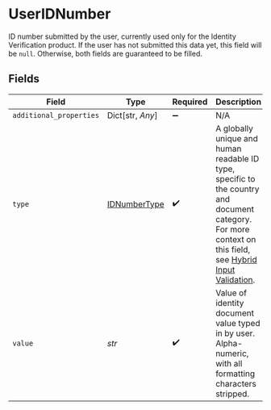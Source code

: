# UserIDNumber

ID number submitted by the user, currently used only for the Identity Verification product. If the user has not submitted this data yet, this field will be `null`. Otherwise, both fields are guaranteed to be filled.


## Fields

| Field                                                                                                                                                                                                                             | Type                                                                                                                                                                                                                              | Required                                                                                                                                                                                                                          | Description                                                                                                                                                                                                                       | Example                                                                                                                                                                                                                           |
| --------------------------------------------------------------------------------------------------------------------------------------------------------------------------------------------------------------------------------- | --------------------------------------------------------------------------------------------------------------------------------------------------------------------------------------------------------------------------------- | --------------------------------------------------------------------------------------------------------------------------------------------------------------------------------------------------------------------------------- | --------------------------------------------------------------------------------------------------------------------------------------------------------------------------------------------------------------------------------- | --------------------------------------------------------------------------------------------------------------------------------------------------------------------------------------------------------------------------------- |
| `additional_properties`                                                                                                                                                                                                           | Dict[str, *Any*]                                                                                                                                                                                                                  | :heavy_minus_sign:                                                                                                                                                                                                                | N/A                                                                                                                                                                                                                               |                                                                                                                                                                                                                                   |
| `type`                                                                                                                                                                                                                            | [IDNumberType](../../models/shared/idnumbertype.md)                                                                                                                                                                               | :heavy_check_mark:                                                                                                                                                                                                                | A globally unique and human readable ID type, specific to the country and document category. For more context on this field, see [Hybrid Input Validation](https://plaid.com/docs/identity-verification/hybrid-input-validation). | us_ssn                                                                                                                                                                                                                            |
| `value`                                                                                                                                                                                                                           | *str*                                                                                                                                                                                                                             | :heavy_check_mark:                                                                                                                                                                                                                | Value of identity document value typed in by user. Alpha-numeric, with all formatting characters stripped.                                                                                                                        | 123456789                                                                                                                                                                                                                         |